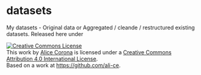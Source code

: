 datasets
========

My datasets - Original data or Aggregated / cleande / restructured existing datasets. Released here under

<a rel="license" href="http://creativecommons.org/licenses/by/4.0/"><img alt="Creative Commons License" style="border-width:0" src="https://i.creativecommons.org/l/by/4.0/88x31.png" /></a><br />This <span xmlns:dct="http://purl.org/dc/terms/" href="http://purl.org/dc/dcmitype/Dataset" rel="dct:type">work</span> by <a xmlns:cc="http://creativecommons.org/ns#" href="www.alicecorona.nl" property="cc:attributionName" rel="cc:attributionURL">Alice Corona</a> is licensed under a <a rel="license" href="http://creativecommons.org/licenses/by/4.0/">Creative Commons Attribution 4.0 International License</a>.<br />Based on a work at <a xmlns:dct="http://purl.org/dc/terms/" href="https://github.com/ali-ce" rel="dct:source">https://github.com/ali-ce</a>.
